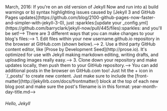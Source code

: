 <!--> March, 2016: If you're on an old version of Jekyll Now and run into a) build warnings or b) syntax highlighting issues caused by [Jekyll 3 and GitHub Pages updates](https://github.com/blog/2100-github-pages-now-faster-and-simpler-with-jekyll-3-0), just :sparkles:[update your _config.yml](https://github.com/barryclark/jekyll-now/pull/445/files):sparkles: and you'll be set!-->

<!--# Jekyll Now-->

<!--**Jekyll** is a static site generator that's perfect for GitHub hosted blogs ([Jekyll Repository](https://github.com/jekyll/jekyll))-->

<!--**Jekyll Now** makes it easier to create your Jekyll blog, by eliminating a lot of the up front setup.-->

<!--- You don't need to touch the command line-->
<!--- You don't need to install/configure ruby, rvm/rbenv, ruby gems :relaxed:-->
<!--- You don't need to install runtime dependencies like markdown processors, Pygments, etc-->
<!--- If you're on Windows, this will make setting up Jekyll a lot easier-->
<!--- It's easy to try out, you can just delete your forked repository if you don't like it-->

<!--In a few minutes you'll be set up with a minimal, responsive blog like the one below giving you more time to spend on writing epic blog posts!-->

<!--![Jekyll Now Theme Screenshot](/images/jekyll-now-theme-screenshot.jpg "Jekyll Now Theme Screenshot")-->

<!--## Quick Start-->

<!--### Step 1) Fork Jekyll Now to your User Repository-->

<!--Fork this repo, then rename the repository to yourgithubusername.github.io.-->

<!--Your Jekyll blog will often be viewable immediately at <http://yourgithubusername.github.io> (if it's not, you can often force it to build by completing step 2)-->

<!--![Step 1](/images/step1.gif "Step 1")-->

<!--### Step 2) Customize and view your site-->

<!--Enter your site name, description, avatar and many other options by editing the _config.yml file. You can easily turn on Google Analytics tracking, Disqus commenting and social icons here too.-->

<!--Making a change to _config.yml (or any file in your repository) will force GitHub Pages to rebuild your site with jekyll. Your rebuilt site will be viewable a few seconds later at <http://yourgithubusername.github.io> - if not, give it ten minutes as GitHub suggests and it'll appear soon-->

<!--> There are 3 different ways that you can make changes to your blog's files:-->

<!--> 1. Edit files within your new username.github.io repository in the browser at GitHub.com (shown below).-->
<!--> 2. Use a third party GitHub content editor, like [Prose by Development Seed](http://prose.io). It's optimized for use with Jekyll making markdown editing, writing drafts, and uploading images really easy.-->
<!--> 3. Clone down your repository and make updates locally, then push them to your GitHub repository.-->

<!--![_config.yml](/images/config.png "_config.yml")-->

<!--### Step 3) Publish your first blog post-->

<!--Edit `/_posts/2014-3-3-Hello-World.md` to publish your first blog post. This [Markdown Cheatsheet](http://www.jekyllnow.com/Markdown-Style-Guide/) might come in handy.-->

<!--![First Post](/images/first-post.png "First Post")-->

<!--> You can add additional posts in the browser on GitHub.com too! Just hit the + icon in `/_posts/` to create new content. Just make sure to include the [front-matter](http://jekyllrb.com/docs/frontmatter/) block at the top of each new blog post and make sure the post's filename is in this format: year-month-day-title.md-->

<!--## Local Development-->

<!--1. Install Jekyll and plug-ins in one fell swoop. `gem install github-pages` This mirrors the plug-ins used by GitHub Pages on your local machine including Jekyll, Sass, etc.-->
<!--2. Clone down your fork `git clone https://github.com/yourusername/yourusername.github.io.git`-->
<!--3. Serve the site and watch for markup/sass changes `jekyll serve`-->
<!--4. View your website at http://127.0.0.1:4000/-->
<!--5. Commit any changes and push everything to the master branch of your GitHub user repository. GitHub Pages will then rebuild and serve your website.-->

<!--## Moar!-->

<!--I've created a more detailed walkthrough, [**Build A Blog With Jekyll And GitHub Pages**](http://www.smashingmagazine.com/2014/08/01/build-blog-jekyll-github-pages/) over at the Smashing Magazine website. Check it out if you'd like a more detailed walkthrough and some background on Jekyll. :metal:-->

<!--It covers:-->

<!--- A more detailed walkthrough of setting up your Jekyll blog-->
<!--- Common issues that you might encounter while using Jekyll-->
<!--- Importing from Wordpress, using your own domain name, and blogging in your favorite editor-->
<!--- Theming in Jekyll, with Liquid templating examples-->
<!--- A quick look at Jekyll 2.0’s new features, including Sass/Coffeescript support and Collections-->

<!--## Jekyll Now Features-->

<!--✓ Command-line free _fork-first workflow_, using GitHub.com to create, customize and post to your blog  -->
<!--✓ Fully responsive and mobile optimized base theme (**[Theme Demo](http://jekyllnow.com)**)  -->
<!--✓ Sass/Coffeescript support using Jekyll 2.0  -->
<!--✓ Free hosting on your GitHub Pages user site  -->
<!--✓ Markdown blogging  -->
<!--✓ Syntax highlighting  -->
<!--✓ Disqus commenting  -->
<!--✓ Google Analytics integration  -->
<!--✓ SVG social icons for your footer  -->
<!--✓ 3 http requests, including your avatar  -->

<!--✘ No installing dependancies  -->
<!--✘ No need to set up local development  -->
<!--✘ No configuring plugins  -->
<!--✘ No need to spend time on theming  -->
<!--✘ More time to code other things ... wait ✓!  -->

<!--## Questions?-->

<!--[Open an Issue](https://github.com/barryclark/jekyll-now/issues/new) and let's chat!-->

<!--## Other forkable themes-->

<!--You can use the [Quick Start](https://github.com/barryclark/jekyll-now#quick-start) workflow with other themes that are set up to be forked too! Here are some of my favorites:-->

<!--- [Hyde](https://github.com/poole/hyde) by MDO-->
<!--- [Lanyon](https://github.com/poole/lanyon) by MDO-->
<!--- [mojombo.github.io](https://github.com/mojombo/mojombo.github.io) by Tom Preston-Werner-->
<!--- [Left](https://github.com/holman/left) by Zach Holman-->
<!--- [Minimal Mistakes](https://github.com/mmistakes/minimal-mistakes) by Michael Rose-->
<!--- [Skinny Bones](https://github.com/mmistakes/skinny-bones-jekyll) by Michael Rose-->

<!--## Credits-->

<!--- [Jekyll](https://github.com/jekyll/jekyll) - Thanks to its creators, contributors and maintainers.-->
<!--- [SVG icons](https://github.com/neilorangepeel/Free-Social-Icons) - Thanks, Neil Orange Peel. They're beautiful.-->
<!--- [Solarized Light Pygments](https://gist.github.com/edwardhotchkiss/2005058) - Thanks, Edward.-->
<!--- [Joel Glovier](http://joelglovier.com/writing/) - Great Jekyll articles. I used Joel's feed.xml in this repository.-->
<!--- [David Furnes](https://github.com/dfurnes), [Jon Uy](https://github.com/jonuy), [Luke Patton](https://github.com/lkpttn) - Thanks for the design/code reviews.-->
<!--- [Bart Kiers](https://github.com/bkiers), [Florian Simon](https://github.com/vermluh), [Henry Stanley](https://github.com/henryaj), [Hun Jae Lee](https://github.com/hunjaelee), [Javier Cejudo](https://github.com/javiercejudo), [Peter Etelej](https://github.com/etelej), [Ben Abbott](https://github.com/jaminscript), [Ray Nicholus](https://github.com/rnicholus), [Erin Grand](https://github.com/eringrand), [Léo Colombaro](https://github.com/LeoColomb), [Dean Attali](https://github.com/daattali), [Clayton Errington](https://github.com/cjerrington), [Colton Fitzgerald](https://github.com/coltonfitzgerald), [Trace Mayer](https://github.com/sunnankar) - Thanks for your [fantastic contributions](https://github.com/barryclark/jekyll-now/commits/master) to the project!-->

<!--## Contributing-->

<!--Issues and Pull Requests are greatly appreciated. If you've never contributed to an open source project before I'm more than happy to walk you through how to create a pull request.-->

<!--You can start by [opening an issue](https://github.com/barryclark/jekyll-now/issues/new) describing the problem that you're looking to resolve and we'll go from there.-->

<!--I want to keep Jekyll Now as minimal as possible. Every line of code should be one that's useful to 90% of the people using it. Please bear that in mind when submitting feature requests. If it's not something that most people will use, it probably won't get merged. :guardsman:-->
###### Hello, Jekyll